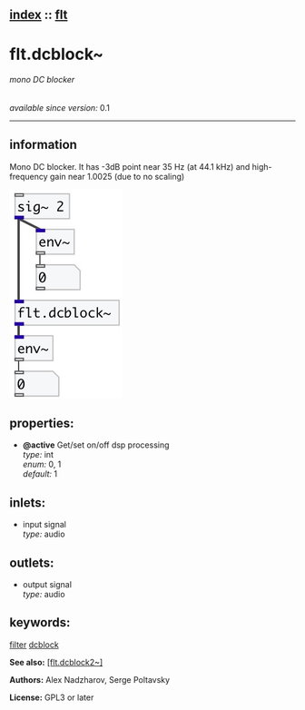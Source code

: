 [index](index.html) :: [flt](category_flt.html)
---

# flt.dcblock~

###### mono DC blocker

*available since version:* 0.1

---


## information
Mono DC blocker. It has -3dB point near 35 Hz (at 44.1 kHz) and high-frequency gain near 1.0025 (due to no scaling)


[![example](../examples/img/flt.dcblock~.jpg)](../examples/pd/flt.dcblock~.pd)







## properties:

* **@active** 
Get/set on/off dsp processing<br>
_type:_ int<br>
_enum:_ 0, 1<br>
_default:_ 1<br>



## inlets:

* input signal<br>
_type:_ audio



## outlets:

* output signal<br>
_type:_ audio



## keywords:

[filter](keywords/filter.html)
[dcblock](keywords/dcblock.html)



**See also:**
[\[flt.dcblock2~\]](flt.dcblock2~.html)




**Authors:** Alex Nadzharov, Serge Poltavsky




**License:** GPL3 or later





